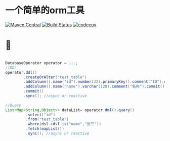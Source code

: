 # 一个简单的orm工具

[![Maven Central](https://img.shields.io/maven-central/v/org.hswebframework/hsweb-easy-orm.svg?style=plastic)](http://search.maven.org/#search%7Cga%7C1%7Chsweb-easy-orm)
[![Build Status](https://travis-ci.com/hs-web/hsweb-easy-orm.svg?branch=4.0.x)](https://travis-ci.org/hs-web/hsweb-easy-orm)
[![codecov](https://codecov.io/gh/hs-web/hsweb-easy-orm/branch/4.0.x/graph/badge.svg)](https://codecov.io/gh/hs-web/hsweb-easy-orm)


# 🌰

```java

DatabaseOperator operator = ...;
//DDL
operator.ddl()
        .createOrAlter("test_table")
        .addColumn().name("id").number(32).primaryKey().comment("ID").commit()
        .addColumn().name("name").varchar(128).comment("名称").commit()
        .commit()
        .sync(); //async or reactive
     
//Query   
List<Map<String,Object>> dataList= operator.dml().query()
         .select("id")
         .from("test_table")
         .where(dsl->dsl.is("name","张三"))
         .fetch(mapList())
         .sync(); //async or reactive

```